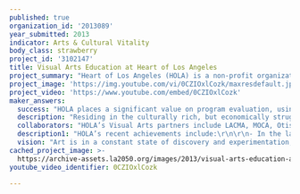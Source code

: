 ```yaml
---
published: true
organization_id: '2013089'
year_submitted: 2013
indicator: Arts & Cultural Vitality
body_class: strawberry
project_id: '3102147'
title: Visual Arts Education at Heart of Los Angeles
project_summary: "Heart of Los Angeles (HOLA) is a non-profit organization that provides at-risk and underserved youth ages 6-19 living in Los Angeles with free exceptional after-school programming in academics, arts and athletics within a nurturing environment, empowering them to develop their potential, pursue their education and strengthen their communities. Since HOLA first opened its doors 24 years ago, thousands of elementary, middle and high school students have received superior academic support and enrichment activities that provide them with the tools they need to succeed. What began as a sanctuary from the streets for just a few kids is now a thriving 24,000 square foot campus serving 2,500 community youth each year.\r\n\r\nIn HOLA’s Visual Arts program, over 250 students participate in 33 different visual arts classes each quarter, following a multi-level class structure that builds and advances with each successive session. This format allows young artists to progress in their skills and to build strong and lasting mentor/student relationships with their instructors. HOLA offers free classes in over 16 different art forms including ceramics, painting, drawing, screen printing, car design, printmaking, photography, architecture and fashion design. To broaden students’ appreciation for the arts, throughout the year staff engages youth in cultural field trips to museums, art institutes, private art collections, art studios and cultural landmarks, as well as curating four art shows a year featuring student work.\r\n\r\nHOLA’s Visual Arts continues to develop innovative programming that ever more deeply engages youth to explore and give back to their community. At the core of this goal is the Public Art Project, now embarking on its second year. The Public Art Project engages youth and the community through classes, workshops, artist talks, field trips and public installations in and around HOLA’s neighborhood. Each year, HOLA hires new artists or a collective to implement a public art-themed project during their residency. HOLA utilizes public art as a vehicle to connect established and emerging local artists to the Rampart and Westlake community and to collaborate with its members and LA organizations, using this culturally rich and diverse neighborhood as a canvas to create art. HOLA is located next to the prominent MacArthur Park, and has inspired dialogue in the park by designing creative and unique art installations. In its first year, artists Pearl C. Hsiung and Anna Sew Hoy collaborated with youth on We Are Talking Pyramids, a multimedia, multi-venue public art project drawing inspiration from the park and the personal histories and everyday experiences of the students. \r\n\r\nThe Public Art Project exposes students to myriad art forms, engages guest artists throughout the year and encourages its students to draw inspiration through self-reflection and engagement in their environment, but reaches even beyond the experiences of HOLA’s students and artists. We Are Talking Pyramids culminated in a day of art and performance in conjunction with the LevittLA 50 Free Concerts at the Levitt Pavillion stage and various sites throughout MacArthur Park. The goals were to involve, activate and inspire local families and the community and to create new art in dialogue with the pre-existing public sculptures and murals in the park. Over 2,000 people were in attendance for the event, an incredible starting point for the nascent Public Art Project.\r\n\r\nThe Visual Arts program is only one of HOLA’s nine innovative, structured and rigorous programs. HOLA’s elementary, middle school and high school programs are led by highly trained, credentialed teachers and supplemented with a wide variety of enrichment activities that include visual arts classes, a full youth orchestra and choir, private and group music lessons, premiere soccer and basketball leagues, leadership, language and culture classes. HOLA is committed to providing wrap-around services for all of its youth, from targeted homework help to counseling and family services. To promote mental health, strong families, academic achievement and emotional development, HOLA provides its most at-risk students and their families with exceptional intervention and counseling services and resources. HOLA also employs a Parent and Community Resource Director who works to support effective communication with parents and to promote parent involvement in all of HOLA’s youth development programs.\r\n\r\nHOLA’s Visual Arts program is a key component of a holistic approach to after-school enrichment. Its students receive not only a substantive arts education, but comprehensive support that helps them change their life trajectory and attain a pathway out of poverty. It is critical that HOLA continue to expand its programs and provide as many at-risk Los Angeles youth as possible with hope for a better life, a community that believes in them and a place they can call home."
project_image: 'https://img.youtube.com/vi/0CZIOxlCozk/maxresdefault.jpg'
project_video: 'https://www.youtube.com/embed/0CZIOxlCozk'
maker_answers:
  success: "HOLA places a significant value on program evaluation, using quantitative and qualitative methods to track the academic and personal progress of participants as well as to evaluate the effectiveness of the programs. Program directors are responsible for the evaluation of each of the components of their programs on a quarterly basis - demographic, academic, economic and qualitative data is collected. HOLA also measures the emotional and mental health of the most at-risk students through assessments provided by HOLA’s counseling team who works with program directors and staff to assess needs, tracks progress and provides helpful feedback on how to best support each student. Through specific evaluation measures administered in a nurturing environment, HOLA staff witnesses improvement in academics followed by transformation in quality of life from hopeful to confident and better-prepared young adults. \r\n\r\nOne of the most important measures HOLA tracks over time is the number of students who successfully graduate from HOLA and how many return to HOLA to give back to this community. Beginning in elementary school, HOLA fosters an incredible environment in which students feel welcomed, challenged, heard and invested in. Through HOLA, students are finding a safe place to learn, aspire and escape the generational cycle of poverty and crime. HOLA is a family - a haven for those seeking a nucleus in which to belong. Because of this, HOLA has been able to maintain a 93% college retention rate of its current alumni and most of these eagerly return to HOLA to invest in and give back to the community that has given them so much. In fact, HOLA currently has eleven alumni on staff, including the Middle School Director and several program coordinators, as well as dozens of interns and volunteers who consistently give back while home from college. HOLA considers this one of the most significant indicators of long-term program impact and effectiveness."
  description: "Residing in the culturally rich, but economically struggling Rampart District, HOLA serves youth in one of the most densely populated areas in LA County, with over 75,000 residents within a 1.75-mile radius, 28% of which are under the age of 18. Latinos comprise the largest ethnic group in the community at 63% followed by Asian Americans at 26%. Of the families that HOLA serves, 90% are living at or below the poverty line and struggle each day to simply survive. As a result of these poverty levels and the dense and diverse population, this district is home to heavy violence, drug trafficking and over 30 active gangs that begin recruiting youth as young as 10 years of age. According to a LA Times report, during a recent 6-month period, 488 violent crimes were reported in HOLA’s neighborhood alone.\r\n\r\nThis at-risk environment is compounded by severe school budget cuts that have resulted in fewer critical services being offered to families in dire need. Students are attending overcrowded and understaffed schools that are unable to provide the individual support each student needs to successfully pursue their education. Many schools’ arts education programs have been devastated by the state and local budgetary crisis and unfortunately, “most of this decline in access has been concentrated in schools serving low-income students, the very population that can benefit most from quality arts instruction.” The National Endowment for the Arts reports that arts education for Latino and African-American students has declined by over 40% in the last twenty years. HOLA provides a rigorous arts program for youth right in the center of this impoverished neighborhood. \r\n\r\nAccess to arts education is a critical need for underserved students across LA. Engagement in the arts has proven to bolster academic achievement, supporting HOLA’s long-term aim to help all of its youth graduate high school and matriculate through college. As creative industries are the second largest business sector in LA, arts education is crucial in developing 21st century workforce skills. \r\n\r\nHOLA’s Visual Arts is not simply an arts education supplement, but a structured and immersive program offering rigorous instruction, cultural field trips, guest artist workshops, and a firm reach into the larger LA community. Through initiatives like the Public Art Project, HOLA’s students, leading LA artists and community members are connected in new and meaningful ways. The Visual Arts program is operating at capacity, with a lengthy waiting list, but carries the potential to impact even more than HOLA’s 2,500 at-risk youth and their families, and to activate and create dialogue in parts of the city previously lacking access to the arts."
  collaborators: "HOLA’s Visual Arts partners include LACMA, MOCA, Otis College of Art and Design, U of C’s MFA Program in Public Art & Curatorial Studies, Levitt Pavillion, A+D Museum, Art Center College of Design, the Armory and OMG!\r\n\r\nPartnership and collaboration are key to each of HOLA’s programs and HOLA continues to develop strong partners to help successfully carry out its mission to provide exceptional programs to the at-risk and underserved youth of LA. Through best-in-class partnerships with the Department of Recreation and Parks, the LA Philharmonic Association, LA Housing Partnership and the LA Lakers, HOLA is setting the standard for utilizing strong collaboration to build exceptional programs and services in under-resourced communities."
  description1: "HOLA’s recent achievements include:\r\n\r\n- In the last academic year, 324 students participated in intensive art classes in a multi-level class structure that built and advanced with each session. Each quarter, HOLA offered the community 33 free visual art classes and 37 hours of professional art instruction.\r\n\r\n- HOLA’s Visual Arts students attended 19 field trips to museums, art institutions, art studios and more. HOLA also welcomed a diverse group of more than 36 visiting artists to its campus.\r\n\r\n- The first year of the Public Art Project culminated in a community-wide event in MacArthur park that brought together more than 2,000 community members.\r\n\r\n- In 2011, the completely renovated Lafayette Park Community Center reopened, an expansion that helped HOLA significantly increase the number of students served annually. Throughout its nine academic, enrichment and support programs, HOLA served 2,497 students in 2012, an increase of more than 60% from the prior year.\r\n\r\n- HOLA provided FREE programming six days a week all year long.\r\n\r\n- At the core of HOLA’s success is a strong team of volunteers. HOLA’s volunteer corps has grown to more than 700, 190 of which donated 10 hours or more in the last year alone. \r\n\r\n- The number of HOLA’s youngest students performing at or above grade level increased from 69% to 84%\r\n\r\n- While area high schools’ graduation rates often fall below 50%, HOLA saw 100% of its seniors graduate from high school and enroll in colleges and universities across the country.\r\n\r\n- The Alumni and Scholarship Program now supports over 150 alumni enrolled in 75 colleges and universities; of those students who began college in the last three years and participated in the formal Alumni Program, 93% are still enrolled in a two- or four-year institution.\r\n\r\n- This year, HOLA awarded more than $195,000 in college scholarships to 83 alumni and assisted these students in securing over $1,189,972 in State, Federal and Institutional Funds.\r\n\r\n- HOLA has consistently facilitated community engagement and helped to beautify and activate the Rampart neighborhood. In 2003, families were too scared to enter into the local park, but since HOLA partnered with LA City Recreation and Parks to bring unprecedented financial and programmatic resources, thousands of families now utilize Lafayette Park on a regular basis."
  vision: "Art is in a constant state of discovery and experimentation, and the vision for HOLA’s Visual Arts program in 2050 reflects that. HOLA will continue teaching classic technique and art history, but will also strive to encompass yet unfathomable forms and directions. Over the last few years the Visual Arts program has added new classes such as public art, studio art, video, digital photography, performance and new media with the goal of constantly embracing contemporary themes and continuing to work with emerging and established artists. Each year, HOLA will continue to offer free classes, cultivate more cultural and artistic partnerships, expand its residency programs, create more public art installations and connect Los Angeles artists to the vibrant and culturally diverse community HOLA has already been part of for decades.\r\n\r\nBy 2050, HOLA will have an alumni network that spans 61 years of service. The alumni now benefiting from Visual Arts and the Public Art Project will be in their 50’s and 60’s, and with the demonstrated commitment of alumni returning to HOLA and giving back to their community, it is easy to anticipate that these young artists may be board members, staff and volunteers. They will all be creative thinkers, problem solvers and will have a great appreciation for the arts and civic engagement. The Public Art Project is actively creating a community of arts supporters.\r\n\r\nThe comprehensive support that each HOLA youth is receiving today helps them to attain long-term academic success, emotional development and commitment to revitalizing and supporting their community. It is HOLA’s aim to support each of these students in matriculating through college, and each year sees an even larger graduating class. If HOLA’s graduating class increases by only ten new students each year, by 2050 HOLA’s tracked alumni network will have expanded to 9,460, and we anticipate that this number will actually be exponentially higher. These youth are poised to be passionate and dedicated leaders; one member of HOLA’s Class of 2010 has already volunteered and interned in support of several Los Angeles politicians, and is actively working to establish the first Young Latino Democrats group in Los Angeles! HOLA looks forward to seeing incredible change affected by and in this community by 2050."
cached_project_image: >-
  https://archive-assets.la2050.org/images/2013/visual-arts-education-at-heart-of-los-angeles/img.youtube.com/vi/0CZIOxlCozk/maxresdefault.jpg
youtube_video_identifier: 0CZIOxlCozk

---
```

